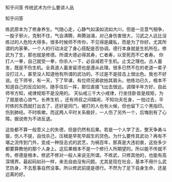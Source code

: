  
 知乎问答 传统武术为什么要讲人品 
 
 
 
 
 
 知乎问答 
 
 

 

 练武原本为了修身养生。气随心走，心静气如溪如流如大川，但是一旦意气相争，一股子邪火，克制不住，气会沸腾，奔腾汹涌，对己身伤害很大，习武之人远比没练过的人危险大得多。很多时候师不传你，不见得是藏私，而是为了你好。尤其所谓的内家拳。一个人的行动决定了身心搭配是否协调。德行本身就是生机所在。修武为了生，那也就是修德。所谓大德必得其寿，仁者寿，以至死而不亡者寿。 你打人一拳，自己就受一拳，你杀人一下，必自减若干生机。止戈之理也。古人蓄发，既是不伤生机。全真道人蓄发留须也是遵从此理。很多已然不在的老道一辈子没打过人，甚至没人知道他有所谓的武功的。不过是不是技击上很出色。我也不好说。在下师爷，有一天，下了早课，有位师兄弟欲拍其肩头。他练功已久，根本不知道自己的反应如何，随手往后一挥，那位直接飞出去很远。调理半年方好。自此师爷方知，戒律规矩不是没用的。 天仙戒三千大小戒律，行坐住卧皆是规矩，为了就是收心敛气，长养生机 。还有师叔之间嬉闹，不知功夫在身，一拍过去，平时练的东西就打出去了，还好是同门，被打的人也有火候，但也留下三个黑指印。伤到肺经。不时咳嗽。而这两人平时关系极好，一人伤了另外一个，后悔到有了心障。据说修为不进反退。

 这些都不算一般意义上的失德，但是仍然有后果。若是一个人学了去，整天争勇斗狠，伤人不提，自伐杀己，压根是早死早超生的货色。为什么要传其武功？再有不堪之流传到门外，变成一种技击式的武艺，为祸百年，那真是大违初衷，这些多少都要算教他的那个人身上。这后果根本不是一个修行人所期望的。所以能不传就不传。修德是根本，修武不修对一般人来说无所谓。不练武，只修其他的，也能有高深境界。最起码如孙一样，来去自由没有问题。尤其是现在社会，基本不用什么武艺防身，不去惹事自然没事。所以修武前提是德行。不然为了足下自身生命，还是远离的好。 